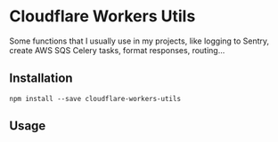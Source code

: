 # Cloudflare Workers Utils

Some functions that I usually use in my projects, like logging to Sentry, create AWS SQS Celery tasks, format responses, routing...


## Installation

```
npm install --save cloudflare-workers-utils
```

## Usage

